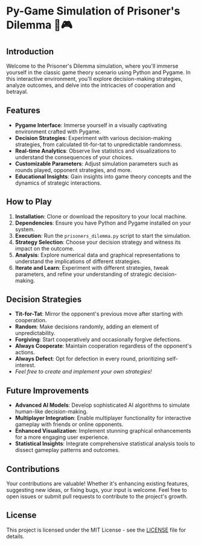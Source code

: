 # Py-Game Simulation of Prisoner's Dilemma 🐍🎮

## Introduction
Welcome to the Prisoner's Dilemma simulation, where you'll immerse yourself in the classic game theory scenario using Python and Pygame. In this interactive environment, you'll explore decision-making strategies, analyze outcomes, and delve into the intricacies of cooperation and betrayal.

## Features
- **Pygame Interface**: Immerse yourself in a visually captivating environment crafted with Pygame.
- **Decision Strategies**: Experiment with various decision-making strategies, from calculated tit-for-tat to unpredictable randomness.
- **Real-time Analytics**: Observe live statistics and visualizations to understand the consequences of your choices.
- **Customizable Parameters**: Adjust simulation parameters such as rounds played, opponent strategies, and more.
- **Educational Insights**: Gain insights into game theory concepts and the dynamics of strategic interactions.

## How to Play
1. **Installation**: Clone or download the repository to your local machine.
2. **Dependencies**: Ensure you have Python and Pygame installed on your system.
3. **Execution**: Run the `prisoners_dilemma.py` script to start the simulation.
4. **Strategy Selection**: Choose your decision strategy and witness its impact on the outcome.
5. **Analysis**: Explore numerical data and graphical representations to understand the implications of different strategies.
6. **Iterate and Learn**: Experiment with different strategies, tweak parameters, and refine your understanding of strategic decision-making.

## Decision Strategies
- **Tit-for-Tat**: Mirror the opponent's previous move after starting with cooperation.
- **Random**: Make decisions randomly, adding an element of unpredictability.
- **Forgiving**: Start cooperatively and occasionally forgive defections.
- **Always Cooperate**: Maintain cooperation regardless of the opponent's actions.
- **Always Defect**: Opt for defection in every round, prioritizing self-interest.
- *Feel free to create and implement your own strategies!*

## Future Improvements
- **Advanced AI Models**: Develop sophisticated AI algorithms to simulate human-like decision-making.
- **Multiplayer Integration**: Enable multiplayer functionality for interactive gameplay with friends or online opponents.
- **Enhanced Visualization**: Implement stunning graphical enhancements for a more engaging user experience.
- **Statistical Insights**: Integrate comprehensive statistical analysis tools to dissect gameplay patterns and outcomes.

## Contributions
Your contributions are valuable! Whether it's enhancing existing features, suggesting new ideas, or fixing bugs, your input is welcome. Feel free to open issues or submit pull requests to contribute to the project's growth.

## License
This project is licensed under the MIT License - see the [LICENSE](LICENSE) file for details.